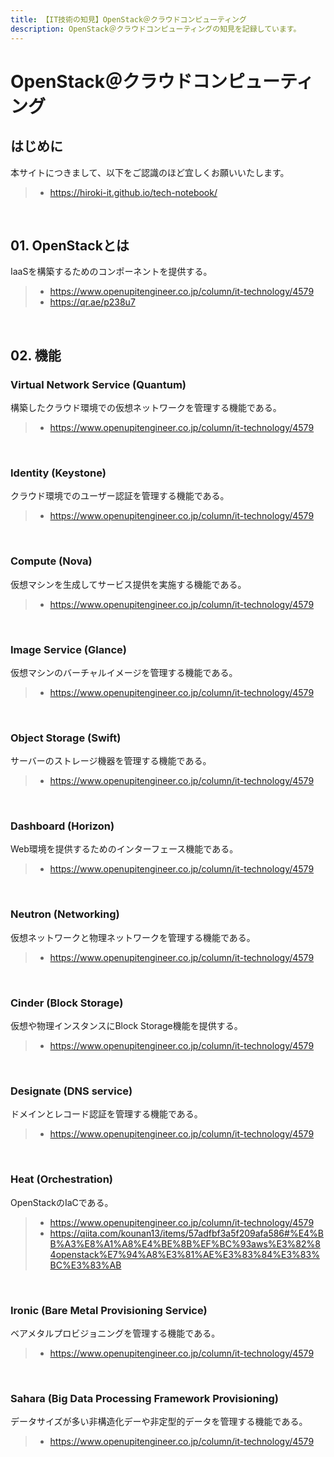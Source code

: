 ```yaml
---
title: 【IT技術の知見】OpenStack＠クラウドコンピューティング
description: OpenStack＠クラウドコンピューティングの知見を記録しています。
---
```


# OpenStack＠クラウドコンピューティング

## はじめに

本サイトにつきまして、以下をご認識のほど宜しくお願いいたします。

> - https://hiroki-it.github.io/tech-notebook/

<br>

## 01. OpenStackとは

IaaSを構築するためのコンポーネントを提供する。

> - https://www.openupitengineer.co.jp/column/it-technology/4579
> - https://qr.ae/p238u7

<br>

## 02. 機能

### Virtual Network Service (Quantum)

構築したクラウド環境での仮想ネットワークを管理する機能である。

> - https://www.openupitengineer.co.jp/column/it-technology/4579

<br>

### Identity (Keystone)

クラウド環境でのユーザー認証を管理する機能である。

> - https://www.openupitengineer.co.jp/column/it-technology/4579

<br>

### Compute (Nova)

仮想マシンを生成してサービス提供を実施する機能である。

> - https://www.openupitengineer.co.jp/column/it-technology/4579

<br>

### Image Service (Glance)

仮想マシンのバーチャルイメージを管理する機能である。

> - https://www.openupitengineer.co.jp/column/it-technology/4579

<br>

### Object Storage (Swift)

サーバーのストレージ機器を管理する機能である。

> - https://www.openupitengineer.co.jp/column/it-technology/4579

<br>

### Dashboard (Horizon)

Web環境を提供するためのインターフェース機能である。

> - https://www.openupitengineer.co.jp/column/it-technology/4579

<br>

### Neutron (Networking)

仮想ネットワークと物理ネットワークを管理する機能である。

> - https://www.openupitengineer.co.jp/column/it-technology/4579

<br>

### Cinder (Block Storage)

仮想や物理インスタンスにBlock Storage機能を提供する。

> - https://www.openupitengineer.co.jp/column/it-technology/4579

<br>

### Designate (DNS service)

ドメインとレコード認証を管理する機能である。

> - https://www.openupitengineer.co.jp/column/it-technology/4579

<br>

### Heat (Orchestration)

OpenStackのIaCである。

> - https://www.openupitengineer.co.jp/column/it-technology/4579
> - https://qiita.com/kounan13/items/57adfbf3a5f209afa586#%E4%BB%A3%E8%A1%A8%E4%BE%8B%EF%BC%93aws%E3%82%84openstack%E7%94%A8%E3%81%AE%E3%83%84%E3%83%BC%E3%83%AB

<br>

### Ironic (Bare Metal Provisioning Service)

ベアメタルプロビジョニングを管理する機能である。

> - https://www.openupitengineer.co.jp/column/it-technology/4579

<br>

### Sahara (Big Data Processing Framework Provisioning)

データサイズが多い非構造化デーや非定型的データを管理する機能である。

> - https://www.openupitengineer.co.jp/column/it-technology/4579

<br>
